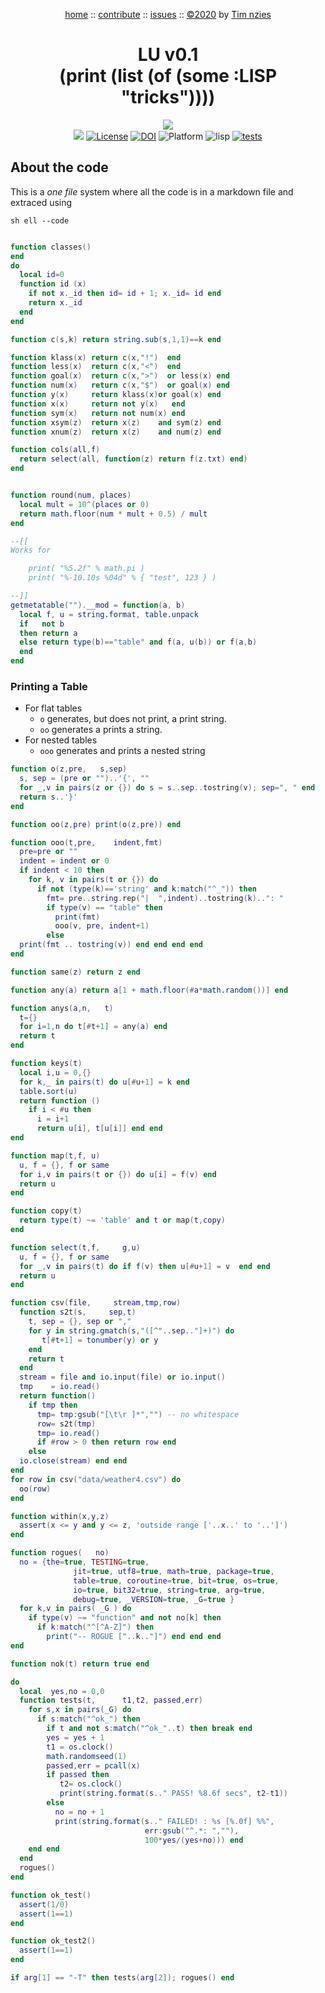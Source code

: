 <a name=top></a>
<p align=center>
<a href="https://github.com/timm/lump/blob/master/READ.md#top">home</a> ::
<a href="https://github.com/timm/lump/blob/master/READE.md#contribute">contribute</a> ::
<a href="https://github.com/timm/lump/issues">issues</a> ::
<a href="https://github.com/timm/lump/blob/master/LICENSE.md">&copy;2020<a> by <a href="http://menzies.us">Tim nzies</a>
</p>

<h1 align=center> LU v0.1<br>(print (list (of (some :LISP "tricks")))) </h1>

<p align=center>
<img src="https://imgs.xkcd.com/comics/lisp_cycles.png"><br>
<img src="https://img.shields.io/badge/purpose-ai%20,%20se-blueviolet"> <a 
href="https://github.com/timm/lump/blob/master/LICENSE.md"> <img  
   alt="License" src="https://img.shields.io/badge/license-mit-red"></a> <a 
  href="https://zenodo.org/badge/latestdoi/289524083"> <img 
  src="https://zenodo.org/badge/289524083.svg" alt="DOI"></a> <img 
alt="Platform" src="https://img.shields.io/badge/platform-osx%20,%20linux-lightgrey"> <img 
alt="lisp" src="https://img.shields.io/badge/language-sbcl,clisp-blue"> <a 
 href="https://travis-ci.org/github/timm/lump"><img alt="tests" 
   src="https://travis-ci.org/timm/lump.svg?branch=master"></a>
</p> 

## About the code

This is a _one file_ system where all the code
is in a markdown file and extraced using

    sh ell --code

```lua

function classes()
end
do
  local id=0
  function id (x)
    if not x._id then id= id + 1; x._id= id end
    return x._id
  end
end

function c(s,k) return string.sub(s,1,1)==k end

function klass(x) return c(x,"!")  end 
function less(x)  return c(x,"<")  end
function goal(x)  return c(x,">")  or less(x) end
function num(x)   return c(x,"$")  or goal(x) end
function y(x)     return klass(x)or goal(x) end
function x(x)     return not y(x)   end
function sym(x)   return not num(x) end
function xsym(z)  return x(z)    and sym(z) end
function xnum(z)  return x(z)    and num(z) end

function cols(all,f)
  return select(all, function(z) return f(z.txt) end)
end


function round(num, places)
  local mult = 10^(places or 0)
  return math.floor(num * mult + 0.5) / mult
end

--[[
Works for

    print( "%5.2f" % math.pi )
    print( "%-10.10s %04d" % { "test", 123 } )

--]]
getmetatable("").__mod = function(a, b)
  local f, u = string.format, table.unpack
  if   not b 
  then return a
  else return type(b)=="table" and f(a, u(b)) or f(a,b)
  end
end
```

### Printing a Table

- For flat tables
  - `o` generates, but does not print, a print string.
  - `oo` generates a prints a string.
- For nested tables
  - `ooo` generates and prints a nested string

```lua
function o(z,pre,   s,sep) 
  s, sep = (pre or "")..'{', ""
  for _,v in pairs(z or {}) do s = s..sep..tostring(v); sep=", " end
  return s..'}'
end

function oo(z,pre) print(o(z,pre)) end

function ooo(t,pre,    indent,fmt)
  pre=pre or ""
  indent = indent or 0
  if indent < 10 then
    for k, v in pairs(t or {}) do
      if not (type(k)=='string' and k:match("^_")) then
        fmt= pre..string.rep("|  ",indent)..tostring(k)..": "
        if type(v) == "table" then
          print(fmt)
          ooo(v, pre, indent+1)
        else
  print(fmt .. tostring(v)) end end end end
end

function same(z) return z end

function any(a) return a[1 + math.floor(#a*math.random())] end

function anys(a,n,   t) 
  t={}
  for i=1,n do t[#t+1] = any(a) end
  return t
end

function keys(t)
  local i,u = 0,{}
  for k,_ in pairs(t) do u[#u+1] = k end
  table.sort(u)
  return function () 
    if i < #u then 
      i = i+1
      return u[i], t[u[i]] end end 
end

function map(t,f, u)
  u, f = {}, f or same
  for i,v in pairs(t or {}) do u[i] = f(v) end  
  return u
end

function copy(t)  
  return type(t) ~= 'table' and t or map(t,copy)
end

function select(t,f,     g,u)
  u, f = {}, f or same
  for _,v in pairs(t) do if f(v) then u[#u+1] = v  end end
  return u
end

function csv(file,     stream,tmp,row)
  function s2t(s,     sep,t)
    t, sep = {}, sep or ","
    for y in string.gmatch(s,"([^"..sep.."]+)") do 
       t[#t+1] = tonumber(y) or y 
    end
    return t
  end
  stream = file and io.input(file) or io.input()
  tmp    = io.read()
  return function()
    if tmp then
      tmp= tmp:gsub("[\t\r ]*","") -- no whitespace
      row= s2t(tmp)
      tmp= io.read()
      if #row > 0 then return row end
    else
  io.close(stream) end end   
end
for row in csv("data/weather4.csv") do
  oo(row)
end

function within(x,y,z)
  assert(x <= y and y <= z, 'outside range ['..x..' to '..']')
end

function rogues(   no)
  no = {the=true, TESTING=true,
              jit=true, utf8=true, math=true, package=true,
              table=true, coroutine=true, bit=true, os=true,
              io=true, bit32=true, string=true, arg=true,
              debug=true, _VERSION=true, _G=true }
  for k,v in pairs( _G ) do
    if type(v) ~= "function" and not no[k] then
      if k:match("^[^A-Z]") then
        print("-- ROGUE ["..k.."]") end end end
end

function nok(t) return true end

do 
  local  yes,no = 0,0
  function tests(t,      t1,t2, passed,err)
    for s,x in pairs(_G) do  
      if s:match("^ok_") then
        if t and not s:match("^ok_"..t) then break end
        yes = yes + 1
        t1 = os.clock()
        math.randomseed(1)
        passed,err = pcall(x) 
        if passed then
           t2= os.clock()
           print(string.format(s.." PASS! %8.6f secs", t2-t1))
        else
          no = no + 1
          print(string.format(s.." FAILED! : %s [%.0f] %%",
                              err:gsub("^.*: ",""), 
                              100*yes/(yes+no))) end 
    end end
  end
  rogues()
end

function ok_test()
  assert(1/0)
  assert(1==1)
end

function ok_test2()
  assert(1==1)
end

if arg[1] == "-T" then tests(arg[2]); rogues() end
```
